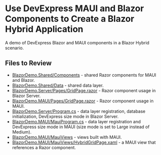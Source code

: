 # Use DevExpress MAUI and Blazor Components to Create a Blazor Hybrid Application

A demo of DevExpress Blazor and MAUI components in a Blazor Hybrid scenario.

## Files to Review

* [BlazorDemo.Shared/Components](./BlazorDemo.Shared/Components) - shared Razor components for MAUI and Blazor.
* [BlazorDemo.Shared/Data](./BlazorDemo.Shared/Data) - shared data layer.
* [BlazorDemo.Server/Pages/GridPage.razor](./BlazorDemo.Server/Pages/GridPage.razor) - Razor component usage in Blazor Server.
* [BlazorDemo.MAUI/Pages/GridPage.razor](./BlazorDemo.MAUI/Pages/GridPage.razor) - Razor component usage in MAUI.
* [BlazorDemo.Server/Program.cs](./BlazorDemo.Server/Program.cs) - data layer registration, database initialization, DevExpress size mode in Blazor Server.
* [BlazorDemo.MAUI/MauiProgram.cs](./BlazorDemo.MAUI/MauiProgram.cs) - data layer registration and DevExpress size mode in MAUI (size mode is set to Large instead of Medium).
* [BlazorDemo.MAUI/MauiViews](./BlazorDemo.MAUI/MauiViews) - views built with MAUI.
* [BlazorDemo.MAUI/MauiViews/HybridGridPage.xaml](./BlazorDemo.MAUI/MauiViews/HybridGridPage.xaml) - a MAUI view that references a Razor component.
